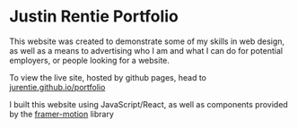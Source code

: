 # Justin Rentie Portfolio

This website was created to demonstrate some of my skills in web design, as well as a means 
to advertising who I am and what I can do for potential employers, or people looking for a 
website.

To view the live site, hosted by github pages, head to [jurentie.github.io/portfolio](https://jurentie.github.io/portfolio)

I built this website using JavaScript/React, as well as components provided by the
[framer-motion](https://www.framer.com/motion/) library